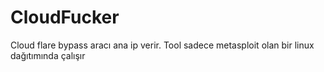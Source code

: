# CloudFucker
Cloud flare bypass aracı ana ip verir.
Tool sadece metasploit olan bir linux dağıtımında çalışır
